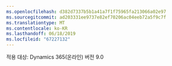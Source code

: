 ```yaml
---
ms.openlocfilehash: d382d7337b5b1a41a7f1f75965fa213066a02e97
ms.sourcegitcommit: ad203331ee9737e82ef70206ac04eeb72a5f9c7f
ms.translationtype: MT
ms.contentlocale: ko-KR
ms.lasthandoff: 06/18/2019
ms.locfileid: "67227132"
---
```

적용 대상: Dynamics 365(온라인) 버전 9.0